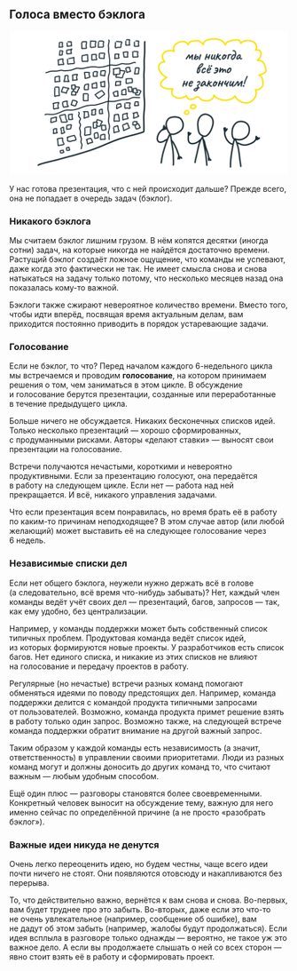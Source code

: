 ## <a name="h21"></a> Голоса вместо бэклога

![Мы никогда всё это не закончим.](../images/png/2.1-1.png)

У нас готова презентация, что с ней происходит дальше? Прежде всего, она не попадает в очередь задач (бэклог).

### Никакого бэклога

Мы считаем бэклог лишним грузом. В нём копятся десятки (иногда сотни) задач, на которые никогда не найдётся достаточно времени. Растущий бэклог создаёт ложное ощущение, что команды не успевают, даже когда это фактически не так. Не имеет смысла снова и снова натыкаться на задачу только потому, что несколько месяцев назад она показалась кому-то важной.

Бэклоги также сжирают невероятное количество времени. Вместо того, чтобы идти вперёд, посвящая время актуальным делам, вам приходится постоянно приводить в порядок устаревающие задачи.

### Голосование

Если не бэклог, то что? Перед началом каждого 6-недельного цикла мы встречаемся и проводим **голосование**, на котором принимаем решения о том, чем заниматься в этом цикле. В обсуждение и голосование берутся презентации, созданные или переработанные в течение предыдущего цикла.

Больше ничего не обсуждается. Никаких бесконечных списков идей. Только несколько презентаций — хорошо сформированных, с продуманными рисками. Авторы «делают ставки» — выносят свои презентации на голосование.

Встречи получаются нечастыми, короткими и невероятно продуктивными. Если за презентацию голосуют, она передаётся в работу на следующем цикле. Если нет — работа над ней прекращается. И всё, никакого управления задачами.

Что если презентация всем понравилась, но время брать её в работу по каким-то причинам неподходящее? В этом случае автор (или любой желающий) может выставить её на следующее голосование через 6 недель.

### Независимые списки дел

Если нет общего бэклога, неужели нужно держать всё в голове (а следовательно, всё время что-нибудь забывать)? Нет, каждый член команды ведёт учёт своих дел — презентаций, багов, запросов — так, как ему удобно, без централизации.

Например, у команды поддержки может быть собственный список типичных проблем. Продуктовая команда ведёт список идей, из которых формируются новые проекты. У разработчиков есть список багов. Нет единого списка, и никакие из этих списков не влияют на голосование и передачу проектов в работу.

Регулярные (но нечастые) встречи разных команд помогают обменяться идеями по поводу предстоящих дел. Например, команда поддержки делится с командой продукта типичными запросами от пользователей. Возможно, команда продукта примет решение взять в работу только один запрос. Возможно также, на следующей встрече команда поддержки обратит внимание на другой важный запрос. 

Таким образом у каждой команды есть независимость (а значит, ответственность) в управлении своими приоритетами. Люди из разных команд могут и должны доносить до других команд то, что считают важным — любым удобным способом.

Ещё один плюс — разговоры становятся более своевременными. Конкретный человек выносит на обсуждение тему, важную для него именно сейчас по определённой причине (а не просто «разобрать бэклог»). 

### Важные идеи никуда не денутся

Очень легко переоценить идею, но будем честны, чаще всего идеи почти ничего не стоят. Они появляются отовсюду и накапливаются без перерыва.

То, что действительно важно, вернётся к вам снова и снова. Во-первых, вам будет труднее про это забыть. Во-вторых, даже если это что-то не очень увлекательное (например, сообщение об ошибке), вам не дадут об этом забыть (например, жалобы будут продолжаться). Если идея всплыла в разговоре только однажды — вероятно, не такое уж это важное дело. А если вы продолжаете слышать о ней со всех сторон — явно стоит взять её в работу и сформировать проект.
